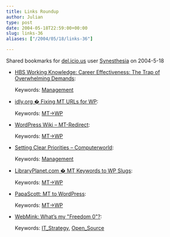 ```yaml
---
title: Links Roundup
author: Julian
type: post
date: 2004-05-18T22:59:00+00:00
slug: links-36 
aliases: ["/2004/05/18/links-36"]

---
```

Shared bookmarks for [del.icio.us][1] user  [Synesthesia][2] on 2004-5-18

  * [HBS Working Knowledge: Career Effectiveness: The Trap of Overwhelming Demands][3]:
   
    Keywords: [Management][4]
  * [idly.org � Fixing MT URLs for WP][5]:
   
    Keywords: [MT->WP][6]
  * [WordPress Wiki &#8211; MT-Redirect][7]:
   
    Keywords: [MT->WP][6]
  * [Setting Clear Priorities &#8211; Computerworld][8]:
   
    Keywords: [Management][4]
  * [LibraryPlanet.com � MT Keywords to WP Slugs][9]:
   
    Keywords: [MT->WP][6]
  * [PapaScott: MT to WordPress][10]:
   
    Keywords: [MT->WP][6]
  * [WebMink: What&#8217;s my "Freedom 0"?][11]:
   
    Keywords: [IT_Strategy][12], [Open_Source][13]

 [1]: https://del.icio.us/
 [2]: https://del.icio.us/synesthesia
 [3]: https://hbswk.hbs.edu/item.jhtml?id=4128&t=career_effectiveness "https://hbswk.hbs.edu/item.jhtml?id=4128&t=career_effectiveness"
 [4]: https://del.icio.us/synesthesia/Management
 [5]: https://idly.org/2004/05/13/fixing-mt-urls-for-wp "https://idly.org/2004/05/13/fixing-mt-urls-for-wp"
 [6]: https://del.icio.us/synesthesia/MT->WP
 [7]: https://wiki.wordpress.org/index.php/MT-Redirect "https://wiki.wordpress.org/index.php/MT-Redirect"
 [8]: https://www.computerworld.com/developmenttopics/development/story/0,10801,89106,00.html "https://www.computerworld.com/developmenttopics/development/story/0,10801,89106,00.html"
 [9]: https://www.libraryplanet.com/2004/05/slugs "https://www.libraryplanet.com/2004/05/slugs"
 [10]: https://www.papascott.de/2004/05/16/3014.php "https://www.papascott.de/2004/05/16/3014.php"
 [11]: https://www.webmink.net/2004/05/whats-my-freedom-0.htm "https://www.webmink.net/2004/05/whats-my-freedom-0.htm"
 [12]: https://del.icio.us/synesthesia/IT_Strategy
 [13]: https://del.icio.us/synesthesia/Open_Source